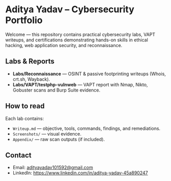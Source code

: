 # Aditya Yadav – Cybersecurity Portfolio

Welcome — this repository contains practical cybersecurity labs, VAPT writeups, and certifications demonstrating hands-on skills in ethical hacking, web application security, and reconnaissance.

## Labs & Reports
- **Labs/Reconnaissance** — OSINT & passive footprinting writeups (Whois, crt.sh, Wayback).  
- **Labs/VAPT/testphp-vulnweb** — VAPT report with Nmap, Nikto, Gobuster scans and Burp Suite evidence.

## How to read
Each lab contains:
- `Writeup.md` — objective, tools, commands, findings, and remediations.  
- `Screenshots/` — visual evidence.  
- `Appendix/` — raw scan outputs (if included).

## Contact
- Email: adityayadav101592@gmail.com
- LinkedIn: https://www.linkedin.com/in/aditya-yadav-45a890247
